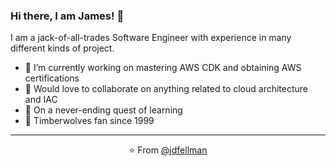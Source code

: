 ### Hi there, I am James! 👋

I am a jack-of-all-trades Software Engineer with experience in many different kinds of project. 

- 🔭 I’m currently working on mastering AWS CDK and obtaining AWS certifications
- 👯 Would love to collaborate on anything related to cloud architecture and IAC
- 🌱 On a never-ending quest of learning
- :wolf: Timberwolves fan since 1999 

---

<p align="center">⭐️ From <a href="https://github.com/jdfellman">@jdfellman</a></p>
